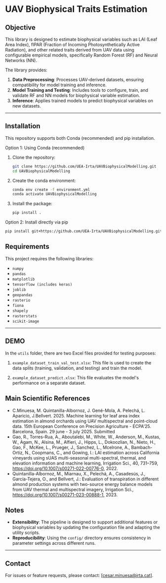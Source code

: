 
# UAV Biophysical Traits Estimation

## Objective

This library is designed to estimate biophysical variables such as LAI (Leaf Area Index), fIPAR (Fraction of Incoming Photosynthetically Active Radiation), and other related traits derived from UAV data using configurable empirical models, specifically Random Forest (RF) and Neural Networks (NN).

The library provides:

1. **Data Preprocessing**: Processes UAV-derived datasets, ensuring compatibility for model training and inference.
2. **Model Training and Testing**: Includes tools to configure, train, and validate RF and NN models for biophysical variable estimation.
3. **Inference**: Applies trained models to predict biophysical variables on new datasets.

---

## Installation

This repository supports both Conda (recommended) and pip installation.

Option 1: Using Conda (recommended)
1. Clone the repository:
   ```bash
   git clone https://github.com/UEA-Irta/UAVBiophysicalModelling.git
   cd UAVBiophysicalModelling
   
2. Create the conda environment:
   ```bash
   conda env create -f environment.yml
   conda activate UAVBiophysicalModelling

3. Install the package:
   ```bash
   pip install .

Option 2: Install directly via pip
```bash
pip install git+https://github.com/UEA-Irta/UAVBiophysicalModelling.git
```

## Requirements

This project requires the following libraries:

- `numpy`
- `pandas`
- `matplotlib`
- `tensorflow (includes keras)`
- `joblib`
- `geopandas`
- `rasterio`
- `fiona`
- `shapely`
- `rasterstats`
- `scikit-image`

---

## DEMO


In the `utils` folder, there are two Excel files provided for testing purposes:

1. `example_dataset_train_val_test.xlsx`: This file is used to create the data splits (training, validation, and testing) and train the model.

2. `example_dataset_predict.xlsx`: This file evaluates the model's performance on a separate dataset.


## Main Scientific References

- C.Minuesa, M. Quintanilla-Albornoz, J. Gené-Mola, A. Pelechá, L. Aparicio, J.Bellvert. 2025. Machine learning for leaf area index estimation in almond orchards using UAV multispectral and point-cloud data. 15th European Conference on Precision Agriculture - ECPA'25. Barcelona, Spain. 29 june - 3 july 2025. Submitted
- Gao, R., Torres-Rua, A., Aboutalebi, M., White, W., Anderson, M., Kustas, W., Agam, N., Alsina, M., Alfieri, J., Hipps, L., Dokoozlian, N., Nieto, H., Gao, F., McKee, L., Prueger, J., Sanchez, L., Mcelrone, A., Bambach-Ortiz, N., Coopmans, C., and Gowing, I.: LAI estimation across California vineyards using sUAS multi-seasonal multi-spectral, thermal, and elevation information and machine learning, Irrigation Sci., 40, 731–759, https://doi.org/10.1007/s00271-022-00776-0, 2022. 
- Quintanilla-Albornoz, M., Miarnau, X., Pelechá, A., Casadesús, J., García-Tejera, O., and Bellvert, J.: Evaluation of transpiration in different almond production systems with two-source energy balance models from UAV thermal and multispectral imagery, Irrigation Sci., https://doi.org/10.1007/s00271-023-00888-1, 2023. 

## Notes

- **Extensibility**: The pipeline is designed to support additional features or biophysical variables by updating the configuration file and adapting the utility scripts.
- **Reproducibility**: Using the `config/` directory ensures consistency in parameter settings across different runs.

---

## Contact

For issues or feature requests, please contact: [cesar.minuesa@irta.cat].

